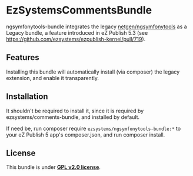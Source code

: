 # EzSystemsCommentsBundle

ngsymfonytools-bundle integrates the legacy [netgen/ngsymfonytools](https://github.com/netgen/ngsymfonytools) as a
Legacy bundle, a feature introduced in eZ Publish 5.3 (see https://github.com/ezsystems/ezpublish-kernel/pull/719).

## Features

Installing this bundle will automatically install (via composer) the legacy extension, and enable it transparently.

## Installation

It shouldn't be required to install it, since it is required by ezsystems/comments-bundle, and installed by default.

If need be, run composer require `ezsystems/ngsymfonytools-bundle:*` to your eZ Publish 5 app's composer.json,
and run composer install.

## License

This bundle is under **[GPL v2.0 license](http://www.gnu.org/licenses/gpl-2.0.html)**.
